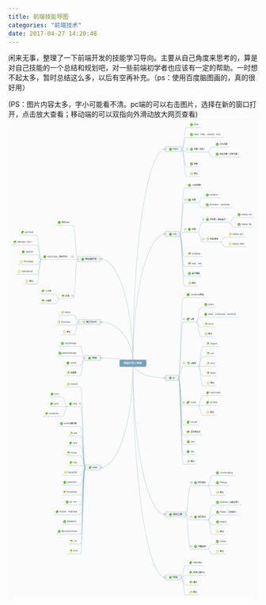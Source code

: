 ```yaml
---
title: 前端技能导图
categories: "前端技术"
date: 2017-04-27 14:20:48
---
```


闲来无事，整理了一下前端开发的技能学习导向。主要从自己角度来思考的，算是对自己技能的一个总结和规划吧，对一些前端初学者也应该有一定的帮助。一时想不起太多，暂时总结这么多，以后有空再补充。（ps：使用百度脑图画的，真的很好用）

<!--more-->
(PS：图片内容太多，字小可能看不清。pc端的可以右击图片，选择在新的窗口打开，点击放大查看；移动端的可以双指向外滑动放大网页查看)
![前端开发技能导图](/postSource/mindMap/mindMapByWeb.jpg)